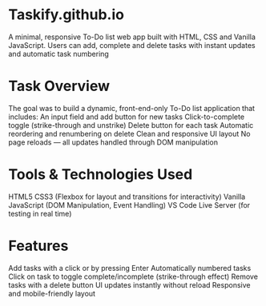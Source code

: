 # Taskify.github.io
A minimal, responsive To-Do list web app built with HTML, CSS and Vanilla JavaScript. Users can add, complete and delete tasks with instant updates and automatic task numbering

# Task Overview
The goal was to build a dynamic, front-end-only To-Do list application that includes:
An input field and add button for new tasks
Click-to-complete toggle (strike-through and unstrike)
Delete button for each task
Automatic reordering and renumbering on delete
Clean and responsive UI layout
No page reloads — all updates handled through DOM manipulation

# Tools & Technologies Used
HTML5
CSS3 (Flexbox for layout and transitions for interactivity)
Vanilla JavaScript (DOM Manipulation, Event Handling)
VS Code
Live Server (for testing in real time)

# Features
Add tasks with a click or by pressing Enter
Automatically numbered tasks
Click on task to toggle complete/incomplete (strike-through effect)
Remove tasks with a delete button
UI updates instantly without reload
Responsive and mobile-friendly layout
